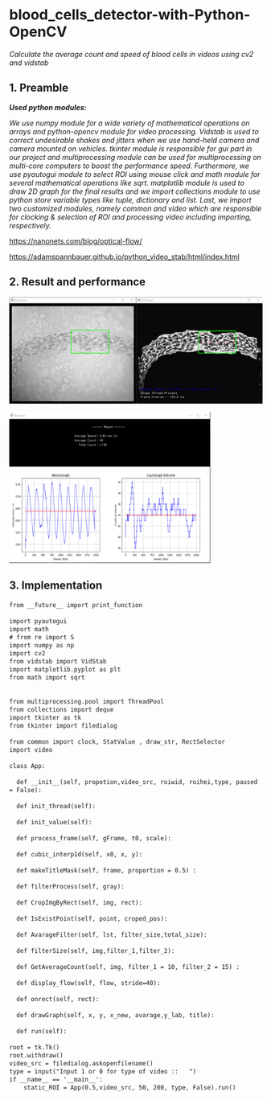 # blood_cells_detector-with-Python-OpenCV
_Calculate the average count and speed of blood cells in videos using cv2 and vidstab_

## 1. Preamble
**_Used python modules:_**

_We use numpy module for a wide variety of mathematical operations on arrays and python-opencv module for video processing. Vidstab is used to correct undesirable shakes and jitters when we use hand-held camera and camera mounted on vehicles. tkinter module is responsible for gui part in our project and multiprocessing module can be used for multiprocessing on multi-core computers to boost the performance speed.
Furthermore, we use pyautogui module to select ROI using mouse click and math module for several mathematical operations like sqrt. matplotlib module is used to draw 2D graph for the final results and we import collections module to use python store variable types like tuple, dictionary and list.
Last, we import two customized modules, namely common and video which are responsible for clocking & selection of ROI and processing video including importing, respectively._

https://nanonets.com/blog/optical-flow/

https://adamspannbauer.github.io/python_video_stab/html/index.html

## 2. Result and performance

<p>
<img src="/result/processing_flood_cells.gif">
</p>
<p>
<img src="/result/result.png" width="400" height="300">
</p>

## 3. Implementation
```
from __future__ import print_function

import pyautogui
import math
# from re import S
import numpy as np
import cv2
from vidstab import VidStab
import matplotlib.pyplot as plt
from math import sqrt


from multiprocessing.pool import ThreadPool
from collections import deque
import tkinter as tk
from tkinter import filedialog

from common import clock, StatValue , draw_str, RectSelector
import video

class App:

  def __init__(self, propotion,video_src, roiwid, roihei,type, paused = False):
  
  def init_thread(self):
  
  def init_value(self):
  
  def process_frame(self, gFrame, t0, scale):
  
  def cubic_interp1d(self, x0, x, y):
  
  def makeTitleMask(self, frame, proportion = 0.5) : 
  
  def filterProcess(self, gray):
  
  def CropImgByRect(self, img, rect):
  
  def IsExistPoint(self, point, croped_pos):
  
  def AvarageFilter(self, lst, filter_size,total_size):
  
  def filterSize(self, img,filter_1,filter_2):
  
  def GetAverageCount(self, img, filter_1 = 10, filter_2 = 15) : 
  
  def display_flow(self, flow, stride=40):
  
  def onrect(self, rect):
  
  def drawGraph(self, x, y, x_new, avarage,y_lab, title):
  
  def run(self):
  
root = tk.Tk()
root.withdraw()
video_src = filedialog.askopenfilename()
type = input("Input 1 or 0 for type of video ::   ")
if __name__ == '__main__':
    static_ROI = App(0.5,video_src, 50, 200, type, False).run()
  
```
